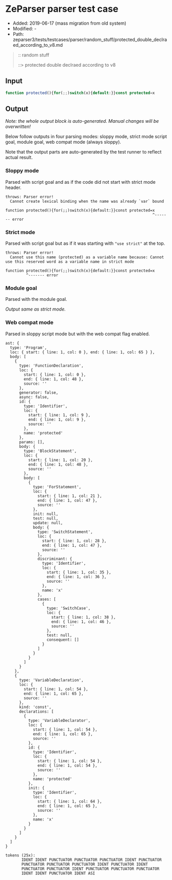 # ZeParser parser test case

- Added: 2019-06-17 (mass migration from old system)
- Modified: -
- Path: zeparser3/tests/testcases/parser/random_stuff/protected_double_declraed_according_to_v8.md

> :: random stuff
>
> ::> protected double declraed according to v8

## Input

`````js
function protected(){for(;;)switch(x){default:}}const protected=x
`````

## Output

_Note: the whole output block is auto-generated. Manual changes will be overwritten!_

Below follow outputs in four parsing modes: sloppy mode, strict mode script goal, module goal, web compat mode (always sloppy).

Note that the output parts are auto-generated by the test runner to reflect actual result.

### Sloppy mode

Parsed with script goal and as if the code did not start with strict mode header.

`````
throws: Parser error!
  Cannot create lexical binding when the name was already `var` bound

function protected(){for(;;)switch(x){default:}}const protected=x
                                                                ^------- error
`````

### Strict mode

Parsed with script goal but as if it was starting with `"use strict"` at the top.

`````
throws: Parser error!
  Cannot use this name (protected) as a variable name because: Cannot use this reserved word as a variable name in strict mode

function protected(){for(;;)switch(x){default:}}const protected=x
         ^------- error
`````


### Module goal

Parsed with the module goal.

_Output same as strict mode._

### Web compat mode

Parsed in sloppy script mode but with the web compat flag enabled.

`````
ast: {
  type: 'Program',
  loc: { start: { line: 1, col: 0 }, end: { line: 1, col: 65 } },
  body: [
    {
      type: 'FunctionDeclaration',
      loc: {
        start: { line: 1, col: 0 },
        end: { line: 1, col: 48 },
        source: ''
      },
      generator: false,
      async: false,
      id: {
        type: 'Identifier',
        loc: {
          start: { line: 1, col: 9 },
          end: { line: 1, col: 9 },
          source: ''
        },
        name: 'protected'
      },
      params: [],
      body: {
        type: 'BlockStatement',
        loc: {
          start: { line: 1, col: 20 },
          end: { line: 1, col: 48 },
          source: ''
        },
        body: [
          {
            type: 'ForStatement',
            loc: {
              start: { line: 1, col: 21 },
              end: { line: 1, col: 47 },
              source: ''
            },
            init: null,
            test: null,
            update: null,
            body: {
              type: 'SwitchStatement',
              loc: {
                start: { line: 1, col: 28 },
                end: { line: 1, col: 47 },
                source: ''
              },
              discriminant: {
                type: 'Identifier',
                loc: {
                  start: { line: 1, col: 35 },
                  end: { line: 1, col: 36 },
                  source: ''
                },
                name: 'x'
              },
              cases: [
                {
                  type: 'SwitchCase',
                  loc: {
                    start: { line: 1, col: 38 },
                    end: { line: 1, col: 46 },
                    source: ''
                  },
                  test: null,
                  consequent: []
                }
              ]
            }
          }
        ]
      }
    },
    {
      type: 'VariableDeclaration',
      loc: {
        start: { line: 1, col: 54 },
        end: { line: 1, col: 65 },
        source: ''
      },
      kind: 'const',
      declarations: [
        {
          type: 'VariableDeclarator',
          loc: {
            start: { line: 1, col: 54 },
            end: { line: 1, col: 65 },
            source: ''
          },
          id: {
            type: 'Identifier',
            loc: {
              start: { line: 1, col: 54 },
              end: { line: 1, col: 54 },
              source: ''
            },
            name: 'protected'
          },
          init: {
            type: 'Identifier',
            loc: {
              start: { line: 1, col: 64 },
              end: { line: 1, col: 65 },
              source: ''
            },
            name: 'x'
          }
        }
      ]
    }
  ]
}

tokens (25x):
       IDENT IDENT PUNCTUATOR PUNCTUATOR PUNCTUATOR IDENT PUNCTUATOR
       PUNCTUATOR PUNCTUATOR PUNCTUATOR IDENT PUNCTUATOR IDENT
       PUNCTUATOR PUNCTUATOR IDENT PUNCTUATOR PUNCTUATOR PUNCTUATOR
       IDENT IDENT PUNCTUATOR IDENT ASI
`````

